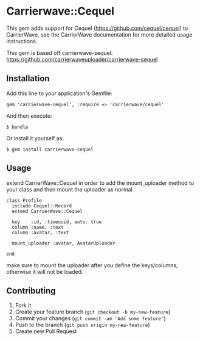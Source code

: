 # Carrierwave::Cequel

This gem adds support for Cequel (https://github.com/cequel/cequel) to CarrierWave, see the CarrierWave
documentation for more detailed usage instructions.

This gem is based off carrierwave-sequel:
https://github.com/carrierwaveuploader/carrierwave-sequel

## Installation

Add this line to your application's Gemfile:

    gem 'carrierwave-cequel', :require => 'carrierwave/cequel'

And then execute:

    $ bundle

Or install it yourself as:

    $ gem install carrierwave-cequel

## Usage

extend CarrierWave::Cequel in order to add the mount_uploader method to your class and then mount the uploader as normal

```
class Profile
  include Cequel::Record
  extend CarrierWave::Cequel

  key    :id, :timeuuid, auto: true
  column :name, :text
  column :avatar, :text

  mount_uploader :avatar, AvatarUploader

end
```

make sure to mount the uploader after you define the keys/columns, otherwise it will not be loaded.

## Contributing

1. Fork it
2. Create your feature branch (`git checkout -b my-new-feature`)
3. Commit your changes (`git commit -am 'Add some feature'`)
4. Push to the branch (`git push origin my-new-feature`)
5. Create new Pull Request
